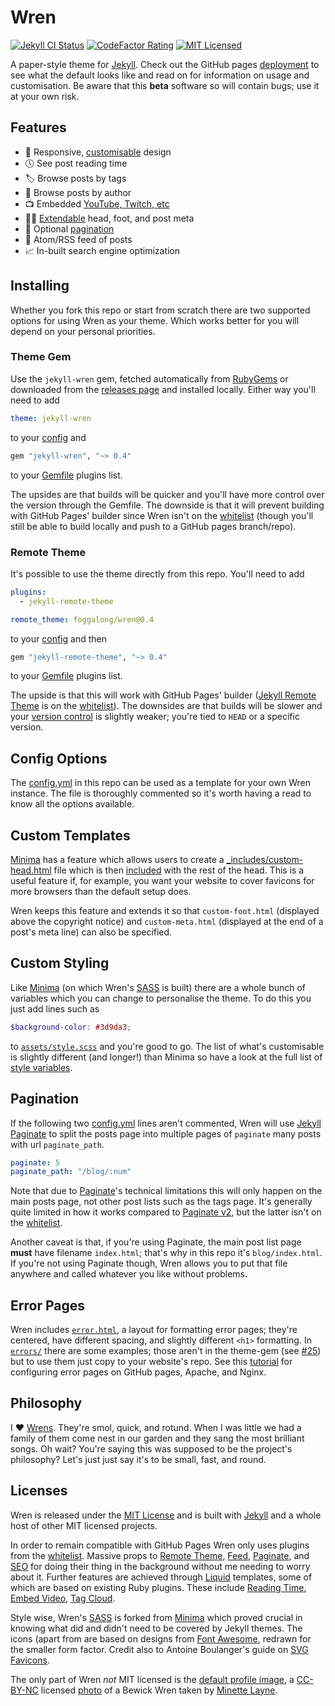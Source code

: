 # Wren

[![Jekyll CI Status]][jekyll-ci-link]
[![CodeFactor Rating]][codefactor-link]
[![MIT Licensed]][license-link]

[Jekyll CI Status]: https://img.shields.io/github/workflow/status/Foggalong/Wren/Jekyll%20CI?label=Jekyll%20CI
[jekyll-ci-link]: https://github.com/Foggalong/Wren/actions/workflows/codeql-analysis.yml
[CodeFactor Rating]: https://img.shields.io/codefactor/grade/github/foggalong/wren/main?color&label=CodeFactor
[codefactor-link]: https://www.codefactor.io/repository/github/foggalong/wren
[MIT Licensed]: https://img.shields.io/badge/License-MIT-brightgreen.svg
[license-link]: #licenses

A paper-style theme for [Jekyll]. Check out the GitHub pages [deployment] to see what the default looks like and read on for information on usage and customisation. Be aware that this **beta** software so will contain bugs; use it at your own risk.

[Jekyll]: https://jekyllrb.com
[deployment]: https://foggalong.github.io/Wren
[wiki]: https://github.com/Foggalong/Wren/wiki

## Features

- 🎨 Responsive, [customisable] design
- 🕔 See post reading time
- 🏷️ Browse posts by tags
- 🧑 Browse posts by author
- 📺 Embedded [YouTube, Twitch, etc][videos]
- 🦶🏼 [Extendable] head, foot, and post meta
- 📃 Optional [pagination]
- 📰 Atom/RSS feed of posts
- 📈 In-built search engine optimization

[customisable]: #custom-styling
[videos]: https://foggalong.github.io/Wren/video-embed-demo
[extendable]: #custom-templates
[pagination]: #pagination

## Installing

Whether you fork this repo or start from scratch there are two supported options for using Wren as your theme. Which works better for you will depend on your personal priorities.

### Theme Gem

Use the `jekyll-wren` gem, fetched automatically from [RubyGems] or downloaded from the [releases page] and installed locally. Either way you'll need to add

```yaml
theme: jekyll-wren
```

to your [config] and

```ruby
gem "jekyll-wren", "~> 0.4"
```

to your [Gemfile] plugins list.

The upsides are that builds will be quicker and you'll have more control over the version through the Gemfile. The downside is that it will prevent building with GitHub Pages' builder since Wren isn't on the [whitelist] (though you'll still be able to build locally and push to a GitHub pages branch/repo).

[RubyGems]: https://rubygems.org
[releases page]: https://github.com/Foggalong/Wren/releases/latest
[config]: https://github.com/Foggalong/Wren/blob/main/_config.yml#L22-L23
[Gemfile]: https://github.com/Foggalong/Wren/blob/main/Gemfile#L22-L28

### Remote Theme

It's possible to use the theme directly from this repo. You'll need to add

```yaml
plugins:
  - jekyll-remote-theme

remote_theme: foggalong/wren@0.4
```

to your [config] and then

```ruby
gem "jekyll-remote-theme", "~> 0.4"
```

to your [Gemfile] plugins list.

The upside is that this will work with GitHub Pages' builder ([Jekyll Remote Theme] is on the [whitelist]). The downsides are that builds will be slower and your [version control] is slightly weaker; you're tied to `HEAD` or a specific version.

[Jekyll Remote Theme]: https://github.com/benbalter/jekyll-remote-theme
[version control]: https://github.com/benbalter/jekyll-remote-theme#declaring-your-theme

## Config Options

The [config.yml] in this repo can be used as a template for your own Wren instance. The file is thoroughly commented so it's worth having a read to know all the options available.

[config.yml]: https://github.com/Foggalong/Wren/blob/main/_config.yml

## Custom Templates

[Minima] has a feature which allows users to create a [_includes/custom-head.html] file which is then [included] with the rest of the head. This is a useful feature if, for example, you want your website to cover favicons for more browsers than the default setup does.

[_includes/custom-head.html]: https://github.com/jekyll/minima/blob/master/_includes/custom-head.html
[included]: https://github.com/jekyll/minima/blob/master/_includes/head.html#L12

Wren keeps this feature and extends it so that `custom-foot.html` (displayed above the copyright notice) and `custom-meta.html` (displayed at the end of a post's meta line) can also be specified.

## Custom Styling

Like [Minima] (on which Wren's [SASS] is built) there are a whole bunch of variables which you can change to personalise the theme. To do this you just add lines such as

```scss
$background-color: #3d9da3;
```

to [`assets/style.scss`] and you're good to go. The list of what's customisable is slightly different (and longer!) than Minima so have a look at the full list of [style variables].

[Minima]: https://github.com/jekyll/minima
[`assets/style.scss`]: https://github.com/Foggalong/Wren/blob/main/assets/style.scss
[style variables]: https://github.com/Foggalong/Wren/blob/main/_sass/wren/initialize.scss#L10-L87

## Pagination

If the following two [config.yml] lines aren't commented, Wren will use [Jekyll Paginate][Paginate] to split the posts page into multiple pages of `paginate` many posts with url `paginate_path`.

```yaml
paginate: 5
paginate_path: "/blog/:num"
```

Note that due to [Paginate]'s technical limitations this will only happen on the main posts page, not other post lists such as the tags page. It's generally quite limited in how it works compared to [Paginate v2], but the latter isn't on the [whitelist].

Another caveat is that, if you're using Paginate, the main post list page **must** have filename `index.html`; that's why in this repo it's `blog/index.html`. If you're not using Paginate though, Wren allows you to put that file anywhere and called whatever you like without problems.

[Paginate v2]: https://github.com/sverrirs/jekyll-paginate-v2

## Error Pages

Wren includes [`error.html`], a layout for formatting error pages; they're centered, have different spacing, and slightly different `<h1>` formatting. In [`errors/`] there are some examples; those aren't in the theme-gem (see [#25]) but to use them just copy to your website's repo. See this [tutorial] for configuring error pages on GitHub pages, Apache, and Nginx.

[`error.html`]: https://github.com/Foggalong/Wren/blob/main/_layouts/error.html
[`errors/`]: https://github.com/Foggalong/Wren/tree/main/errors
[#25]: https://github.com/Foggalong/Wren/issues/25
[tutorial]: https://jekyllrb.com/tutorials/custom-404-page

## Philosophy

I ❤️ [Wrens]. They're smol, quick, and rotund. When I was little we had a family of them come nest in our garden and they sang the most brilliant songs. Oh wait? You're saying this was supposed to be the project's philosophy? Let's just just say it's to be small, fast, and round.

[Wrens]: https://en.wikipedia.org/wiki/Wren

## Licenses

Wren is released under the [MIT License] and is built with [Jekyll] and a whole host of other MIT licensed projects.

[MIT License]: https://choosealicense.com/licenses/mit

In order to remain compatible with GitHub Pages Wren only uses plugins from the [whitelist]. Massive props to [Remote Theme], [Feed], [Paginate], and [SEO] for doing their thing in the background without me needing to worry about it. Further features are achieved through [Liquid] templates, some of which are based on existing Ruby plugins. These include [Reading Time], [Embed Video], [Tag Cloud].

[whitelist]: https://pages.github.com/versions
[Remote Theme]: https://github.com/benbalter/jekyll-remote-theme
[Feed]: https://github.com/jekyll/jekyll-feed
[Paginate]: https://github.com/jekyll/jekyll-paginate
[SEO]:  https://github.com/jekyll/jekyll-seo-tag
[Liquid]: https://github.com/Shopify/liquid
[Reading Time]: https://github.com/risan/jekyll-reading-time
[Embed Video]: https://github.com/nathancy/jekyll-embed-video
[Tag Cloud]: https://superdevresources.com/tag-cloud-jekyll

Style wise, Wren's [SASS] is forked from [Minima] which proved crucial in knowing what did and didn't need to be covered by Jekyll themes. The icons (apart from are based on designs from [Font Awesome], redrawn for the smaller form factor. Credit also to Antoine Boulanger's guide on [SVG Favicons].

[SASS]: https://sass-lang.com
[Font Awesome]: https://github.com/Rush/Font-Awesome-SVG-PNG
[SVG Favicons]: https://link.medium.com/oDf4MMhiqjb

The only part of Wren _not_ MIT licensed is the [default profile image], a [CC-BY-NC] licensed [photo] of a Bewick Wren taken by [Minette Layne].

[default profile image]: images/profile-hq.jpg
[photo]: https://flic.kr/p/4E9FY2
[Minette Layne]: https://www.flickr.com/people/minette_layne
[CC-BY-NC]: https://creativecommons.org/licenses/by-nc/2.0

